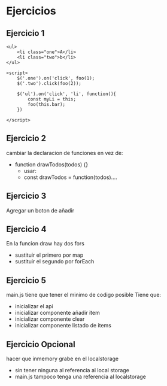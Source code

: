 # Ejercicios

## Ejercicio 1
```
<ul>
    <li class="one">A</li>
    <li class="two">b</li>
</ul>

<script>
    $('.one').on('click', foo(1);
    $('.two').click(foo(2));

    $('ul').on('click', 'li', function(){
        const myLi = this;
        foo(this.bar);
    })

</script>
```



## Ejercicio 2
cambiar la declaracion de funciones en vez de:
* function drawTodos(todos) {}
    * usar:
    * const drawTodos = function(todos)....



## Ejercicio 3
Agregar un boton de añadir



## Ejercicio 4
En la funcion draw hay dos fors
* sustituir el primero por map
* sustituir el segundo por forEach



## Ejercicio 5
main.js tiene que tener el minimo de codigo posible
Tiene que:
* inicializar el api
* inicializar componente añadir item
* inicializar componente clear
* inicializar componente listado de items



## Ejercicio Opcional
hacer que inmemory grabe en el localstorage

* sin tener ninguna al referencia al local storage
* main.js tampoco tenga una referencia al localstorage
